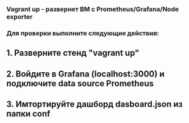 ### Vagrant up - развернет ВМ с Prometheus/Grafana/Node exporter
### Для проверки выполните следующие действия:
## 1. Разверните стенд "vagrant up"
## 2. Войдите в Grafana (localhost:3000) и подключите data source Prometheus
## 3. Имтортируйте дашборд dasboard.json из папки conf
